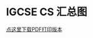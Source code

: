 # IGCSE CS 汇总图

[点这里下载PDF打印版本](https://ppt.uxres.com/igcse/cheatsheet/IGCSE\_summary\_chart.pdf)

<figure><img src="https://ppt.uxres.com/igcse/cheatsheet/communication.drawio.png" alt=""><figcaption></figcaption></figure>

<figure><img src="https://ppt.uxres.com/igcse/cheatsheet/hardware_x86_drawio_print.png" alt=""><figcaption></figcaption></figure>

